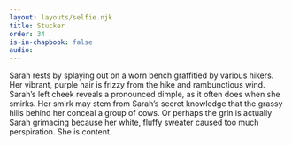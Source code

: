 ```yaml
---
layout: layouts/selfie.njk
title: Stucker
order: 34
is-in-chapbook: false
audio:
---
```


Sarah rests by splaying out on a worn bench graffitied by various hikers. Her vibrant, purple hair is frizzy from the hike and rambunctious wind. Sarah’s left cheek reveals a pronounced dimple, as it often does when she smirks. Her smirk may stem from Sarah’s secret knowledge that the grassy hills behind her conceal a group of cows. Or perhaps the grin is actually Sarah grimacing because her white, fluffy sweater caused too much perspiration. She is content.
